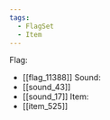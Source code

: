 ```yaml
---
tags:
  - FlagSet
  - Item
---
```

Flag:
- [[flag_11388]]
Sound:
- [[sound_43]]
- [[sound_17]]
Item:
- [[item_525]]
